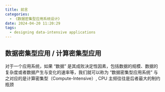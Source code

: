 ```yaml
---
title: 前言
categories:
  - 《数据密集型应用系统设计》
date: 2024-04-20 11:20:29
tags:
  - designing data-intensive applications
---
```


## 数据密集型应用 / 计算密集型应用

对于一个应用系统，如果 “数据” 是其成败决定性因素，包括数据的规模、数据的复杂度或者数据产生与变化的速率等，我们就可以称为 “数据密集型应用系统” 与之对应的是计算密集型（Compute-Intensive）, CPU 主频往往是后者最大的制约瓶颈
